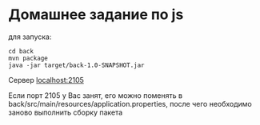 # Домашнее задание по js

для запуска:

```
cd back
mvn package
java -jar target/back-1.0-SNAPSHOT.jar
```

Сервер  [localhost:2105](http://localhost:2105/)

Если порт 2105 у Вас занят, его можно поменять в back/src/main/resources/application.properties, после чего необходимо заново выполнить сборку пакета
